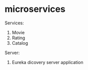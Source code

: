 # microservices

Services:

1) Movie
2) Rating
3) Catalog

Server:

1) Eureka dicovery server application
